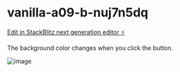 # vanilla-a09-b-nuj7n5dq

[Edit in StackBlitz next generation editor ⚡️](https://stackblitz.com/~/github.com/hunjoolee90/vanilla-a09-b-nuj7n5dq)

The background color changes when you click the button.


![image](https://github.com/user-attachments/assets/9ac79bd0-a6d4-4012-951d-838810251d69)
